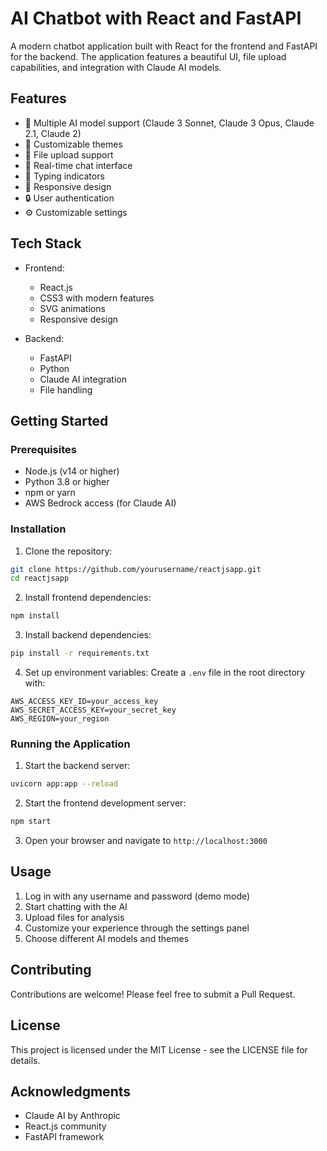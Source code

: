 # AI Chatbot with React and FastAPI

A modern chatbot application built with React for the frontend and FastAPI for the backend. The application features a beautiful UI, file upload capabilities, and integration with Claude AI models.

## Features

- 🤖 Multiple AI model support (Claude 3 Sonnet, Claude 3 Opus, Claude 2.1, Claude 2)
- 🎨 Customizable themes
- 📎 File upload support
- 💬 Real-time chat interface
- 🔄 Typing indicators
- 📱 Responsive design
- 🔒 User authentication
- ⚙️ Customizable settings

## Tech Stack

- Frontend:
  - React.js
  - CSS3 with modern features
  - SVG animations
  - Responsive design

- Backend:
  - FastAPI
  - Python
  - Claude AI integration
  - File handling

## Getting Started

### Prerequisites

- Node.js (v14 or higher)
- Python 3.8 or higher
- npm or yarn
- AWS Bedrock access (for Claude AI)

### Installation

1. Clone the repository:
```bash
git clone https://github.com/yourusername/reactjsapp.git
cd reactjsapp
```

2. Install frontend dependencies:
```bash
npm install
```

3. Install backend dependencies:
```bash
pip install -r requirements.txt
```

4. Set up environment variables:
Create a `.env` file in the root directory with:
```
AWS_ACCESS_KEY_ID=your_access_key
AWS_SECRET_ACCESS_KEY=your_secret_key
AWS_REGION=your_region
```

### Running the Application

1. Start the backend server:
```bash
uvicorn app:app --reload
```

2. Start the frontend development server:
```bash
npm start
```

3. Open your browser and navigate to `http://localhost:3000`

## Usage

1. Log in with any username and password (demo mode)
2. Start chatting with the AI
3. Upload files for analysis
4. Customize your experience through the settings panel
5. Choose different AI models and themes

## Contributing

Contributions are welcome! Please feel free to submit a Pull Request.

## License

This project is licensed under the MIT License - see the LICENSE file for details.

## Acknowledgments

- Claude AI by Anthropic
- React.js community
- FastAPI framework 